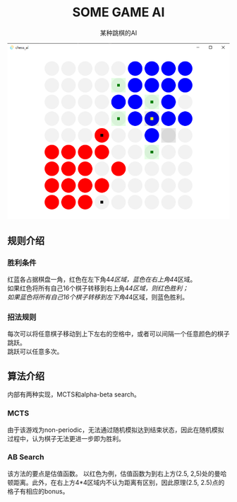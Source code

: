 <div style="text-align: center">

# SOME GAME AI
某种跳棋的AI


![preview](images/preview.png)

</div>

## 规则介绍
### 胜利条件
红蓝各占据棋盘一角，红色在左下角4*4区域，蓝色在右上角4*4区域。  
如果红色将所有自己16个棋子转移到右上角4*4区域，则红色胜利；  
如果蓝色将所有自己16个棋子转移到左下角4*4区域，则蓝色胜利。

### 招法规则
每次可以将任意棋子移动到上下左右的空格中，或者可以间隔一个任意颜色的棋子跳跃。  
跳跃可以任意多次。

## 算法介绍
内部有两种实现，MCTS和alpha-beta search。
### MCTS
由于该游戏为non-periodic，无法通过随机模拟达到结束状态，因此在随机模拟过程中，认为棋子无法更进一步即为胜利。
### AB Search
该方法的要点是估值函数。
以红色为例，估值函数为到右上方(2.5, 2,5)处的曼哈顿距离。此外，在右上方4*4区域内不认为距离有区别，因此原理(2.5, 2.5)点的格子有相应的bonus。
